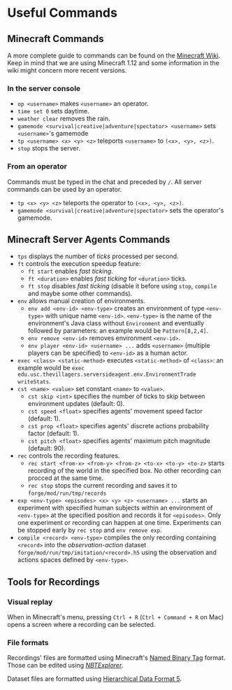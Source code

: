 # Useful Commands

## Minecraft Commands

A more complete guide to commands can be found on the [Minecraft Wiki](https://minecraft.gamepedia.com/Commands). Keep in mind that we are using Minecraft 1.12 and some information in the wiki might concern more recent versions.

### In the server console

* `op <username>` makes `<username>` an operator.
* `time set 0` sets daytime.
* `weather clear` removes the rain.
* `gamemode <survival|creative|adventure|spectator> <username>` sets `<username>`'s gamemode
* `tp <username> <x> <y> <z>` teleports `<username>` to `(<x>, <y>, <z>)`.
* `stop` stops the server.

### From an operator

Commands must be typed in the chat and preceded by `/`. All server commands can be used by an operator.

* `tp <x> <y> <z>` teleports the operator to `(<x>, <y>, <z>)`.
* `gamemode <survival|creative|adventure|spectator>` sets the operator's gamemode.

## Minecraft Server Agents Commands

* `tps` displays the number of *ticks* processed per second.
* `ft` controls the execution speedup feature:
    * `ft start` enables *fast ticking*.
    * `ft <duration>` enables *fast ticking* for `<duration>` ticks.
    * `ft stop` disables *fast ticking* (disable it before using `stop`, `compile` and maybe some other commands).
* `env` allows manual creation of environments.
    * `env add <env-id> <env-type>` creates an environment of type `<env-type>` with unique name `<env-id>`. `<env-type>` is the name of the environment's Java class without `Environment` and eventually followed by parameters: an example would be `Pattern[8,2,4]`.
    * `env remove <env-id>` removes environment `<env-id>`.
    * `env player <env-id> <username> ...` adds `<username>` (multiple players can be specified) to `<env-id>` as a human actor.
* `exec <class> <static-method>` executes `<static-method>` of `<class>`: an example would be `exec edu.usc.thevillagers.serversideagent.env.EnvironmentTrade writeStats`.
* `cst <name> <value>` set constant `<name>` to `<value>`.
    * `cst skip <int>` specifies the number of ticks to skip between environment updates (default: 0).
    * `cst speed <float>` specifies agents' movement speed factor (default: 1).
    * `cst prop <float>` specifies agents' discrete actions probability factor (default: 1).
    * `cst pitch <float>` specifies agents' maximum pitch magnitude (default: 90).
* `rec` controls the recording features.
    * `rec start <from-x> <from-y> <from-z> <to-x> <to-y> <to-z>` starts recording of the world in the specified box. No other recording can procced at the same time.
    * `rec stop` stops the current recording and saves it to `forge/mod/run/tmp/records`
* `exp <env-type> <episodes> <x> <y> <z> <username> ...` starts an experiment with specified human subjects within an environment of `<env-type>` at the specified position and records it for `<episodes>`. Only one experiment or recording can happen at one time. Experiments can be stopped early by `rec stop` and `env remove exp`.
* `compile <record> <env-type>` compiles the only recording containing `<record>` into the *observation-action* dataset `forge/mod/run/tmp/imitation/<record>.h5` using the observation and actions spaces defined by `<env-type>`.

## Tools for Recordings

### Visual replay

When in Minecraft's menu, pressing `Ctrl + R` (`Ctrl + Command + R` on Mac) opens a screen where a recording can be selected.

### File formats

Recordings' files are formatted using Minecraft's [Named Binary Tag](https://minecraft.gamepedia.com/NBT_format) format. Those can be edited using [*NBTExplorer*](https://minecraft.gamepedia.com/Programs_and_editors/NBTExplorer).

Dataset files are formatted using [Hierarchical Data Format 5](https://support.hdfgroup.org/HDF5/).
